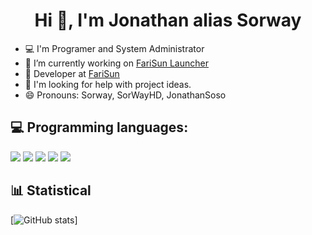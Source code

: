 <h1 align="center">Hi 👋, I'm Jonathan alias Sorway</h1>  

- 💻 I'm Programer and System Administrator
- 🔭 I’m currently working on [FariSun Launcher]()
- 👯 Developer at [FariSun](https://farisun.fr)
- 🤔 I'm looking for help with project ideas.
- 😄 Pronouns: Sorway, SorWayHD, JonathanSoso

## 💻 Programming languages:

<p>
  <img src="https://img.shields.io/badge/Java%20-%23007396.svg?&style=for-the-badge&logo=Java&logoColor=white" />
  <img src="https://img.shields.io/badge/HTML5%20-%23E34F26.svg?&style=for-the-badge&logo=HTML5&logoColor=white"/>
  <img src="https://img.shields.io/badge/CSS3%20-%231572B6.svg?&style=for-the-badge&logo=CSS3&logoColor=white" />
  <img src="https://img.shields.io/badge/JavaScript%20-%23F7DF1E.svg?&style=for-the-badge&logo=JavaScript&logoColor=white" />
  <img src="https://img.shields.io/badge/Python%20-%233776AB.svg?&style=for-the-badge&logo=Python&logoColor=white" />  
</p>  

## 📊 Statistical

[![GitHub stats](https://github-readme-stats.vercel.app/api?username=Sorway&show_icons=true&theme=onedark)]
